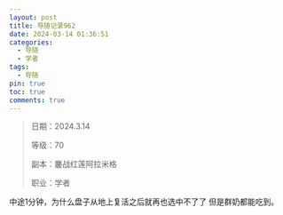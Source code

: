 ```yaml
---
layout: post
title: 导随记录962
date: 2024-03-14 01:36:51
categories:
  - 导随
  - 学者
tags:
  - 导随
pin: true
toc: true
comments: true
---
```

> 日期：2024.3.14
>
> 等级：70
>
> 副本：鏖战红莲阿拉米格
>
> 职业：学者

中途1分钟，为什么盘子从地上复活之后就再也选中不了了 但是群奶都能吃到。
